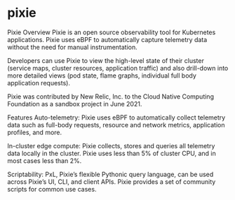 # pixie

Pixie Overview
Pixie is an open source observability tool for Kubernetes applications. Pixie uses eBPF to automatically capture telemetry data without the need for manual instrumentation.

Developers can use Pixie to view the high-level state of their cluster (service maps, cluster resources, application traffic) and also drill-down into more detailed views (pod state, flame graphs, individual full body application requests).

Pixie was contributed by New Relic, Inc. to the Cloud Native Computing Foundation as a sandbox project in June 2021.

Features
Auto-telemetry: Pixie uses eBPF to automatically collect telemetry data such as full-body requests, resource and network metrics, application profiles, and more.

In-cluster edge compute: Pixie collects, stores and queries all telemetry data locally in the cluster. Pixie uses less than 5% of cluster CPU, and in most cases less than 2%.

Scriptability: PxL, Pixie’s flexible Pythonic query language, can be used across Pixie’s UI, CLI, and client APIs. Pixie provides a set of community scripts for common use cases.
